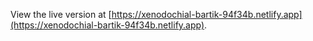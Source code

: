 View the live version at [https://xenodochial-bartik-94f34b.netlify.app](https://xenodochial-bartik-94f34b.netlify.app).
